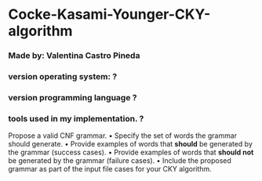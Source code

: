# Cocke-Kasami-Younger-CKY-algorithm
### Made by: Valentina Castro Pineda
### version operating system: ?
### version programming language ?
### tools used in my implementation. ?
Propose a valid CNF grammar.
• Specify the set of words the grammar should generate.
• Provide examples of words that **should** be generated by the grammar (success cases).
• Provide examples of words that **should not** be generated by the grammar (failure cases).
• Include the proposed grammar as part of the input file cases for your CKY algorithm.

